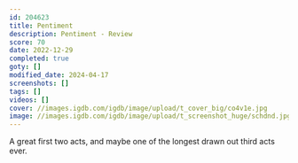 ```yaml
---
id: 204623
title: Pentiment
description: Pentiment - Review
score: 70
date: 2022-12-29
completed: true
goty: []
modified_date: 2024-04-17
screenshots: []
tags: []
videos: []
cover: //images.igdb.com/igdb/image/upload/t_cover_big/co4v1e.jpg
image: //images.igdb.com/igdb/image/upload/t_screenshot_huge/schdnd.jpg
---
```

A great first two acts, and maybe one of the longest drawn out third acts ever.